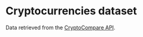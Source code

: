 # Cryptocurrencies dataset

Data retrieved from the [CryptoCompare API](https://www.cryptocompare.com/api).

